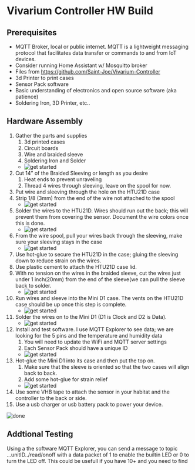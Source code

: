 # Vivarium Controller HW Build

## Prerequisites 

*	MQTT Broker, local or public internet. MQTT is a lightweight messaging protocol that facilitates data transfer or commands to and from IoT devices.
  *	Consider running Home Assistant w/ Mosquitto broker 
*	Files from https://github.com/Saint-Joe/Vivarium-Controller
  *	3d Printer to print cases
  *	Sensor Pack software 
*	Basic understanding of electronics and open source software (aka patience)
*	Soldering Iron, 3D Printer, etc..


## Hardware Assembly
1. Gather the parts and supplies 
	1. 3d printed cases
	1. Circuit boards
	1. Wire and braided sleeve
	1. Soldering Iron and Solder
	* ![get started](/images/parts.jpg)
1. Cut 14” of the Braided Sleeving or length as you desire
	1. Heat ends to prevent unraveling
	1. Thread 4 wires through sleeving, leave on the spool for now.
1. Put wire and sleeving through the hole on the HTU21D case
1. Strip 1/8 (3mm) from the end of the wire not attached to the spool
	* ![get started](/images/htu21dcase.jpg)
1. Solder the wires to the HTU21D. Wires should run out the back; this will prevent them from covering the sensor. Document the wire colors once this is done.
	* ![get started](/images/htu21d.jpg)
1. From the wire spool, pull your wires back through the sleeving, make sure your sleeving stays in the case
	* ![get started](/images/htu21dtogether.jpg)
1. Use hot-glue to secure the HTU21D in the case; gluing the sleeving down to reduce strain on the wires. 
1. Use plastic cement to attach the HTU21D case lid.
1. With no tension on the wires in the braided sleeve, cut the wires just under 1 inch(20mm) from the end of the sleeve(we can pull the sleeve back to solder.
	* ![get started](/images/minid1.jpg)
1. Run wires and sleeve into the Mini D1 case. The vents on the HTU21D case should be up once this step is complete. 
	* ![get started](/images/htu21dcase.jpg)
1. Solder the wires on to the Mini D1 (D1 is Clock and D2 is Data).
	* ![get started](/images/minid1wired.jpg)
1. Install and test software. I use MQTT Explorer to see data; we are looking for the 5 pins and the temperature and humidity data
	1. You will need to update the WiFi and MQTT server settings
	1. Each Sensor Pack should have a unique ID
	* ![get started](/images/mqttexplorer.jpg)
1. Hot-glue the Mini D1 into its case and then put the top on.
	1. Make sure that the sleeve is oriented so that the two cases will align back to back.
	1. Add some hot-glue for strain relief
	* ![get started](/images/minid1in.jpg)
1. Use some VHB tape to attach the sensor in your habitat and the controller to the back or side. 
1. Use a usb charger or usb battery pack to power your device.

![done](/images/done.jpg)

## Addtional Testing

Using a the software MQTT Explorer, you can send a message to topic ...unitID../read/onoff with a data packet of 1 to enable the builtin LED or 0 to turn the LED off. This could be usefull if you have 10+ and you need to find 
